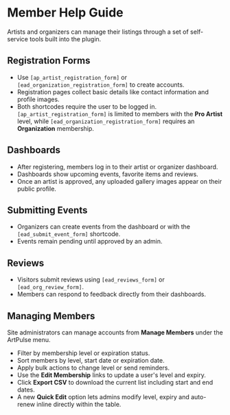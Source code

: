 # Member Help Guide

Artists and organizers can manage their listings through a set of self-service tools built into the plugin.

## Registration Forms
- Use `[ap_artist_registration_form]` or `[ead_organization_registration_form]` to create accounts.
- Registration pages collect basic details like contact information and profile images.
- Both shortcodes require the user to be logged in. `[ap_artist_registration_form]` is limited to members with the **Pro Artist** level, while `[ead_organization_registration_form]` requires an **Organization** membership.

## Dashboards
- After registering, members log in to their artist or organizer dashboard.
- Dashboards show upcoming events, favorite items and reviews.
- Once an artist is approved, any uploaded gallery images appear on their public profile.

## Submitting Events
- Organizers can create events from the dashboard or with the `[ead_submit_event_form]` shortcode.
- Events remain pending until approved by an admin.

## Reviews
- Visitors submit reviews using `[ead_reviews_form]` or `[ead_org_review_form]`.
- Members can respond to feedback directly from their dashboards.

## Managing Members
Site administrators can manage accounts from **Manage Members** under the ArtPulse menu.
- Filter by membership level or expiration status.
- Sort members by level, start date or expiration date.
- Apply bulk actions to change level or send reminders.
- Use the **Edit Membership** links to update a user's level and expiry.
- Click **Export CSV** to download the current list including start and end dates.
- A new **Quick Edit** option lets admins modify level, expiry and auto-renew inline directly within the table.
